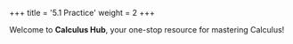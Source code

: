 +++
title = '5.1 Practice'
weight = 2
+++

Welcome to **Calculus Hub**, your one-stop resource for mastering Calculus!
